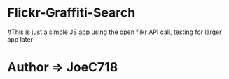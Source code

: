 # Flickr-Graffiti-Search


#This is just a simple JS app using the open flikr API call, testing for larger app later

# Author => JoeC718
